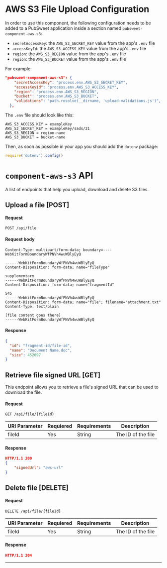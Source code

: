 # AWS S3 File Upload Configuration

In order to use this component, the following configuration needs to be added to a PubSweet application inside a section named `pubsweet-component-aws-s3`:

* `secretAccessKey`: the `AWS_S3_SECRET_KEY` value from the app's `.env` file
* `accessKeyId`: the `AWS_S3_ACCESS_KEY` value from the app's `.env` file
* `region`: the `AWS_S3_REGION` value from the app's `.env` file
* `region`: the `AWS_S3_BUCKET` value from the app's `.env` file


For example:

```json
"pubsweet-component-aws-s3": {
    "secretAccessKey": "process.env.AWS_S3_SECRET_KEY",
    "accessKeyId": "process.env.AWS_S3_ACCESS_KEY",
    "region": "process.env.AWS_S3_REGION",
    "bucket": "process.env.AWS_S3_BUCKET",
    "validations": "path.resolve(__dirname, 'upload-validations.js')",
  },
```

The `.env` file should look like this:

```shell
AWS_S3_ACCESS_KEY = exampleKey
AWS_S3_SECRET_KEY = exampleKey/sads/21
AWS_S3_REGION = region-name
AWS_S3_BUCKET = bucket-name
```

Then, as soon as possible in your app you should add the `dotenv` package:

```js
require('dotenv').config()
```

# `component-aws-s3` API

A list of endpoints that help you upload, download and delete S3 files.

## Upload a file [POST]

#### Request

`POST /api/file`

#### Request body

```
Content-Type: multipart/form-data; boundary=----WebKitFormBoundaryWfPNVh4wuWBlyEyQ

------WebKitFormBoundaryWfPNVh4wuWBlyEyQ
Content-Disposition: form-data; name="fileType"

supplementary
------WebKitFormBoundaryWfPNVh4wuWBlyEyQ
Content-Disposition: form-data; name="fragmentId"

545
------WebKitFormBoundaryWfPNVh4wuWBlyEyQ
Content-Disposition: form-data; name="file"; filename="attachment.txt"
Content-Type: text/plain

[file content goes there]
------WebKitFormBoundaryWfPNVh4wuWBlyEyQ
```

#### Response

```json
{
  "id": "fragment-id/file-id",
  "name": "Document Name.doc",
  "size": 452097
}
```

## Retrieve file signed URL [GET]

This endpoint allows you to retrieve a file's signed URL that can be used to download the file.

#### Request

`GET /api/file/{fileId}`

| URI Parameter | Requiered | Requirements | Description        |
| ------------- | --------- | ------------ | ------------------ |
| fileId        | Yes       | String       | The ID of the file |

#### Response

```json
HTTP/1.1 200
{
	"signedUrl": "aws-url"
}
```

## Delete file [DELETE]

#### Request

`DELETE /api/file/{fileId}`

| URI Parameter | Requiered | Requirements | Description        |
| ------------- | --------- | ------------ | ------------------ |
| fileId        | Yes       | String       | The ID of the file |

#### Response

```json
HTTP/1.1 204
```

---
